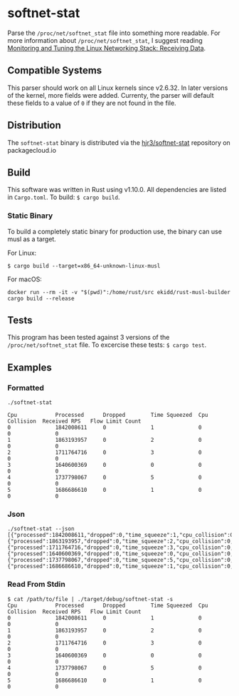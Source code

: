# softnet-stat

Parse the `/proc/net/softnet_stat` file into something more readable. For more information about `/proc/net/softnet_stat`, I suggest reading [Monitoring and Tuning the Linux Networking Stack: Receiving Data](http://blog.packagecloud.io/eng/2016/06/22/monitoring-tuning-linux-networking-stack-receiving-data/#help-with-linux-networking-or-other-systems).

## Compatible Systems

This parser should work on all Linux kernels since v2.6.32. In later versions of the kernel, more fields were added. Currenty, the parser will default these fields to a value of `0` if they are not found in the file.

## Distribution

The `softnet-stat` binary is distributed via the [hjr3/softnet-stat](https://packagecloud.io/hjr3/softnet-stat) repository on packagecloud.io

## Build

This software was written in Rust using v1.10.0. All dependencies are listed in `Cargo.toml`. To build: `$ cargo build`.

### Static Binary

To build a completely static binary for production use, the binary can use musl as a target.

For Linux:

```shell
$ cargo build --target=x86_64-unknown-linux-musl
```

For macOS:

```shell
docker run --rm -it -v "$(pwd)":/home/rust/src ekidd/rust-musl-builder cargo build --release
```

## Tests

This program has been tested against 3 versions of the `/proc/net/softnet_stat` file. To excercise these tests: `$ cargo test`.

## Examples

### Formatted

```shell
./softnet-stat

Cpu            Processed      Dropped        Time Squeezed  Cpu Collision  Received RPS   Flow Limit Count
0              1842008611     0              1              0              0              0
1              1863193957     0              2              0              0              0
2              1711764716     0              3              0              0              0
3              1640600369     0              0              0              0              0
4              1737798067     0              5              0              0              0
5              1686686610     0              1              0              0              0
```

### Json

```shell
./softnet-stat --json
[{"processed":1842008611,"dropped":0,"time_squeeze":1,"cpu_collision":0,"received_rps":null,"flow_limit_count":null},{"processed":1863193957,"dropped":0,"time_squeeze":2,"cpu_collision":0,"received_rps":null,"flow_limit_count":null},{"processed":1711764716,"dropped":0,"time_squeeze":3,"cpu_collision":0,"received_rps":null,"flow_limit_count":null},{"processed":1640600369,"dropped":0,"time_squeeze":0,"cpu_collision":0,"received_rps":null,"flow_limit_count":null},{"processed":1737798067,"dropped":0,"time_squeeze":5,"cpu_collision":0,"received_rps":null,"flow_limit_count":null},{"processed":1686686610,"dropped":0,"time_squeeze":1,"cpu_collision":0,"received_rps":null,"flow_limit_count":null}]
```

### Read From Stdin

```
$ cat /path/to/file | ./target/debug/softnet-stat -s
Cpu            Processed      Dropped        Time Squeezed  Cpu Collision  Received RPS   Flow Limit Count
0              1842008611     0              1              0              0              0
1              1863193957     0              2              0              0              0
2              1711764716     0              3              0              0              0
3              1640600369     0              0              0              0              0
4              1737798067     0              5              0              0              0
5              1686686610     0              1              0              0              0
```
